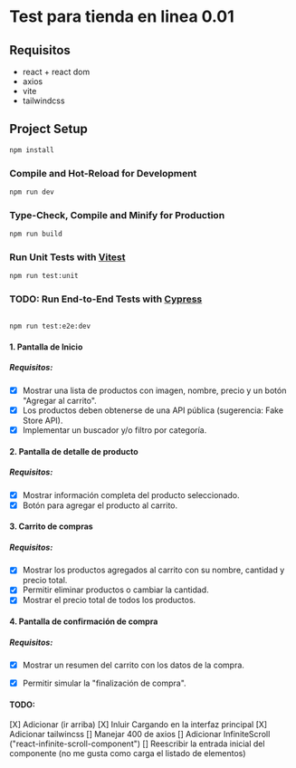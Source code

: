 # Test para tienda en linea 0.01
 
 
## Requisitos

- react + react dom
- axios
- vite
- tailwindcss

## Project Setup

```sh
npm install
```

### Compile and Hot-Reload for Development

```sh
npm run dev
```

### Type-Check, Compile and Minify for Production

```sh
npm run build
```

### Run Unit Tests with [Vitest](https://vitest.dev/)

```sh
npm run test:unit
```

### TODO: Run End-to-End Tests with [Cypress](https://www.cypress.io/)

```sh
 
npm run test:e2e:dev
```





####  1. Pantalla de Inicio

##### Requisitos:
- [x] Mostrar una lista de productos con imagen, nombre, precio y un botón "Agregar
al carrito".
- [x] Los productos deben obtenerse de una API pública (sugerencia: Fake Store API).
- [x] Implementar un buscador y/o filtro por categoría.
####  2. Pantalla de detalle de producto
##### Requisitos:
- [X] Mostrar información completa del producto seleccionado.
- [x] Botón para agregar el producto al carrito.
####  3. Carrito de compras
##### Requisitos:
- [x] Mostrar los productos agregados al carrito con su nombre, cantidad y precio total.
- [x] Permitir eliminar productos o cambiar la cantidad.
- [X] Mostrar el precio total de todos los productos.
####  4. Pantalla de confirmación de compra
##### Requisitos:
- [X] Mostrar un resumen del carrito con los datos de la compra.
- [X] Permitir simular la "finalización de compra".


#### TODO: 
[X] Adicionar (ir arriba)
[X] Inluir Cargando en la interfaz principal
[X] Adicionar tailwincss
[] Manejar 400 de axios
[] Adicionar InfiniteScroll ("react-infinite-scroll-component")
[] Reescribir la entrada inicial del componente (no me gusta como carga el listado de elementos)
  